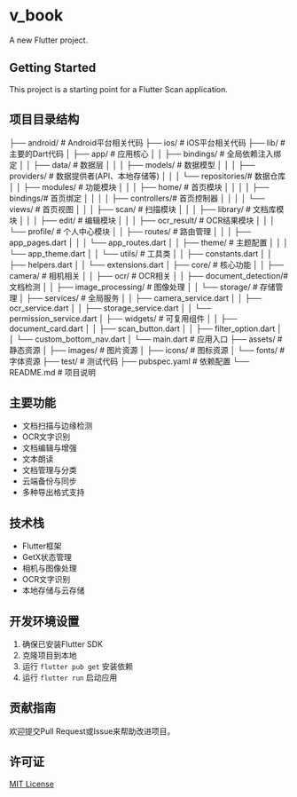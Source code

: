 # v_book

A new Flutter project.

## Getting Started

This project is a starting point for a Flutter Scan application.

## 项目目录结构
├── android/                 # Android平台相关代码
├── ios/                     # iOS平台相关代码
├── lib/                     # 主要的Dart代码
│   ├── app/                 # 应用核心
│   │   ├── bindings/        # 全局依赖注入绑定
│   │   ├── data/            # 数据层
│   │   │   ├── models/      # 数据模型
│   │   │   ├── providers/   # 数据提供者(API、本地存储等)
│   │   │   └── repositories/# 数据仓库
│   │   ├── modules/         # 功能模块
│   │   │   ├── home/        # 首页模块
│   │   │   │   ├── bindings/# 首页绑定
│   │   │   │   ├── controllers/# 首页控制器
│   │   │   │   └── views/   # 首页视图
│   │   │   ├── scan/        # 扫描模块
│   │   │   ├── library/     # 文档库模块
│   │   │   ├── edit/        # 编辑模块
│   │   │   ├── ocr_result/  # OCR结果模块
│   │   │   └── profile/     # 个人中心模块
│   │   ├── routes/          # 路由管理
│   │   │   ├── app_pages.dart
│   │   │   └── app_routes.dart
│   │   ├── theme/           # 主题配置
│   │   │   └── app_theme.dart
│   │   └── utils/           # 工具类
│   │       ├── constants.dart
│   │       ├── helpers.dart
│   │       └── extensions.dart
│   ├── core/                # 核心功能
│   │   ├── camera/          # 相机相关
│   │   ├── ocr/             # OCR相关
│   │   ├── document_detection/# 文档检测
│   │   ├── image_processing/ # 图像处理
│   │   └── storage/         # 存储管理
│   ├── services/            # 全局服务
│   │   ├── camera_service.dart
│   │   ├── ocr_service.dart
│   │   ├── storage_service.dart
│   │   └── permission_service.dart
│   ├── widgets/             # 可复用组件
│   │   ├── document_card.dart
│   │   ├── scan_button.dart
│   │   ├── filter_option.dart
│   │   └── custom_bottom_nav.dart
│   └── main.dart            # 应用入口
├── assets/                  # 静态资源
│   ├── images/              # 图片资源
│   ├── icons/               # 图标资源
│   └── fonts/               # 字体资源
├── test/                    # 测试代码
├── pubspec.yaml             # 依赖配置
└── README.md                # 项目说明


## 主要功能

- 文档扫描与边缘检测
- OCR文字识别
- 文档编辑与增强
- 文本朗读
- 文档管理与分类
- 云端备份与同步
- 多种导出格式支持

## 技术栈

- Flutter框架
- GetX状态管理
- 相机与图像处理
- OCR文字识别
- 本地存储与云存储

## 开发环境设置

1. 确保已安装Flutter SDK
2. 克隆项目到本地
3. 运行 `flutter pub get` 安装依赖
4. 运行 `flutter run` 启动应用

## 贡献指南

欢迎提交Pull Request或Issue来帮助改进项目。

## 许可证

[MIT License](LICENSE)
